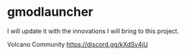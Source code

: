 # gmodlauncher

I will update it with the innovations I will bring to this project.

Volcano Community
https://discord.gg/kXdSv4jU
